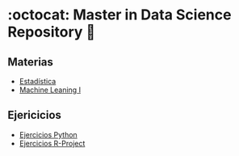 # :octocat: Master in Data Science Repository :dog:

## Materias

* [Estadística](/Materias/Estadistica/Directorio.md)
* [Machine Leaning I](/Materias/MachineLearning/Directorio.md)

## Ejericicios

* [Ejercicios Python](/PythonExercises/Directorio.md)
* [Ejercicios R-Project](/RExercises/Directorio.md)